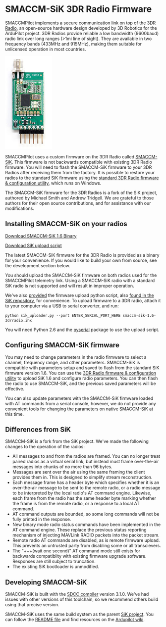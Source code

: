 # SMACCM-SiK 3DR Radio Firmware

SMACCMPilot implements a secure communication link on top of the [3DR Radio][],
an open-source hardware design developed by 3D Robotics for the ArduPilot
project.  3DR Radios provide reliable a low bandwidth (9600baud) radio link over
long ranges (>1mi line of sight). They are available in two frequency bands
(433MHz and 915MHz), making them suitable for unlicensed operation in most
countries.

![3DR Radio](/images/3dr_radio.jpg)

SMACCMPilot uses a custom firmware on the 3DR Radio called [SMACCM-SiK][]. This
firmware is not backwards compatible with existing 3DR Radio firmware. You will
need to flash the SMACCM-SiK firmware to your 3DR Radios after receiving them
from the factory. It is possible to restore your radios to the standard SiK
firmware using the [standard 3DR Radio firmware & configuration
utility][3dr-upload], which runs on Windows.

[smaccm-sik]: https://github.com/GaloisInc/smaccmpilot-SiK
[3DR Radio]: http://store.3drobotics.com/products/3dr-radio-telemetry-kit-915-mhz
[3dr-upload]: http://ardupilot.com/downloads/?did=89

The SMACCM-SiK firmware for the 3DR Radios is a fork of the SiK project,
authored by Michael Smith and Andrew Tridgell. We are grateful to those authors
for their open source contributions, and for assistance with our modifications.

## Installing SMACCM-SiK on your radios

<a class="btn btn-primary"
 href="/artifacts/smaccm-sik-1.6-3drradio.ihx">Download SMACCM-SiK 1.6 Binary</a>

<a class="btn btn-primary"
 href="/artifacts/sik_uploader.py">Download SiK upload script</a>

The latest SMACCM-SiK firmware for the 3DR Radio is provided as a binary for
your convenience. If you would like to build your own from source, see the
development section below.

You should upload the SMACCM-SiK firmware on both radios used for the
SMACCMPilot telemetry link. Using a SMACCM-SiK radio with a standard SiK radio
is not supported and will result in improper operation.

We've also [provided](/artifacts/sik_uploader.py) the firmware upload python
script, also [found in the SiK repository][sik-upload-py], for convenience. To
upload firmware to a 3DR radio, attach it to your computer via a USB to serial
converter, and run:

```
python sik_uploader.py --port ENTER_SERIAL_PORT_HERE smaccm-sik-1.6-3drradio.ihx
```

You will need Python 2.6 and the [pyserial][] package to use the upload script.

[sik-upload-py]: https://github.com/tridge/SiK/blob/master/Firmware/tools/uploader.py
[pyserial]: http://pyserial.sourceforge.net/

## Configuring SMACCM-SiK firmware

You may need to change parameters in the radio firmware to select a channel,
frequency range, and other parameters. SMACCM-SiK is compatible with parameters
setup and saved to flash from the standard SiK firmware version 1.6. You can use
the [3DR Radio firmware & configuration utility][3dr-upload] to upload SiK 1.6
and configure radio parameters. You can then flash the radio to use SMACCM-SiK,
and the previous saved parameters will be effective.

You can also update parameters with the SMACCM-SiK firmware loaded with AT
commands from a serial console, however, we do not provide any convenient tools
for changing the parameters on native SMACCM-SiK at this time.

## Differences from SiK

SMACCM-SiK is a fork from the SiK project. We've made the following changes to
the operation of the radios:

* All messages to and from the radios are framed. You can no longer treat paired
  radios as a virtual serial link, but instead must frame over-the-air messages
  into chunks of no more than 96 bytes.
* Messages are sent over the air using the same framing the client provides them
  in. This is designed to simplify stream reconstruction.
* Each message frame has a header byte which specifies whether it is an
  over-the-air message to be sent to the remote radio, or a radio message to
  be interpreted by the local radio's AT command engine. Likewise, each frame
  from the radio has the same header byte marking whether the frame is from the
  remote radio, or a response to a local AT command.
* AT command outputs are bounded, so some long commands will not be fully
  printed in the response.
* New binary mode radio status commands have been implemented in the AT command
  engine. These replace the previous status reporting mechanism of injecting
  MAVLink RADIO packets into the packet stream.
* Remote radio AT commands are disabled, as is remote firmware upload. This
  prevents an untrusted party from disabling some or all transcievers.
* The "+++(wait one second)" AT command mode still exists for backwards
  compatiblity with existing firmware upgrade software. Responses are still
  subject to truncation.
* The existing SiK bootloader is unmodified.

## Developing SMACCM-SiK

SMACCM-SiK is built with the [SDCC compiler][] version 3.1.0. We've had issues
with other versions of this toolchain, so we recommend others build using that
precise version.

SMACCM-SiK uses the same build system as the parent [SiK project][sik]. You can
follow the [README file][sik-readme] and find resources on the [Ardupilot
wiki][sik-wiki].


[SDCC compiler]: http://sdcc.sourceforge.net/
[sik]: https://github.com/tridge/SiK
[sik-readme]: https://github.com/tridge/SiK
[sik-wiki]: http://code.google.com/p/ardupilot-mega/wiki/3DRadio

